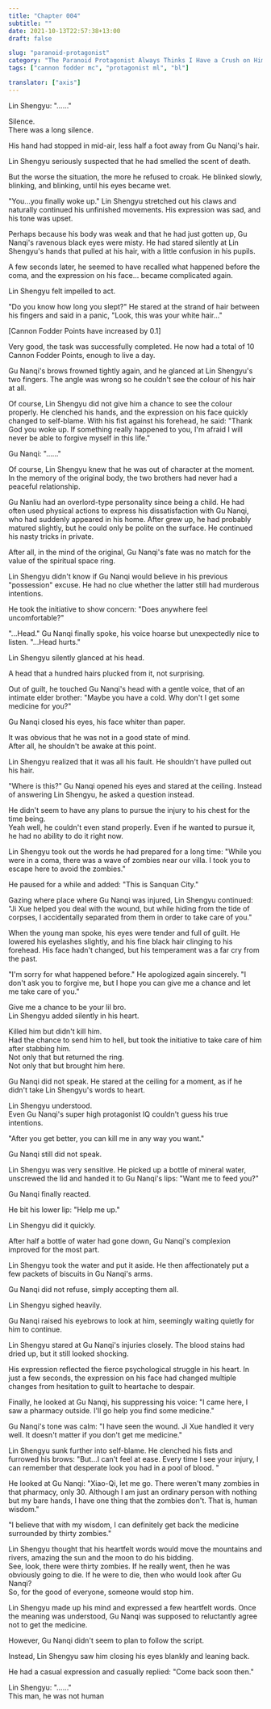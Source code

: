 ```yaml
---
title: "Chapter 004"
subtitle: ""
date: 2021-10-13T22:57:38+13:00
draft: false

slug: "paranoid-protagonist"
category: "The Paranoid Protagonist Always Thinks I Have a Crush on Him [Apocalypse]"
tags: ["cannon fodder mc", "protagonist ml", "bl"]

translator: ["axis"]
---
```


Lin Shengyu: "……"<!--more-->

Silence.  
There was a long silence.

His hand had stopped in mid-air, less half a foot away from Gu Nanqi's hair.

Lin Shengyu seriously suspected that he had smelled the scent of death.

But the worse the situation, the more he refused to croak. He blinked slowly, blinking, and blinking, until his eyes became wet.

"You...you finally woke up." Lin Shengyu stretched out his claws and naturally continued his unfinished movements. His expression was sad, and his tone was upset.

Perhaps because his body was weak and that he had just gotten up, Gu Nanqi's ravenous black eyes were misty. He had stared silently at Lin Shengyu's hands that pulled at his hair, with a little confusion in his pupils.

A few seconds later, he seemed to have recalled what happened before the coma, and the expression on his face... became complicated again.

Lin Shengyu felt impelled to act.

"Do you know how long you slept?" He stared at the strand of hair between his fingers and said in a panic, "Look, this was your white hair..."

[Cannon Fodder Points have increased by 0.1]

Very good, the task was successfully completed. He now had a total of 10 Cannon Fodder Points, enough to live a day.

Gu Nanqi's brows frowned tightly again, and he glanced at Lin Shengyu's two fingers. The angle was wrong so he couldn't see the colour of his hair at all.

Of course, Lin Shengyu did not give him a chance to see the colour properly. He clenched his hands, and the expression on his face quickly changed to self-blame. With his fist against his forehead, he said: "Thank God you woke up. If something really happened to you, I'm afraid I will never be able to forgive myself in this life."

Gu Nanqi: "……"

Of course, Lin Shengyu knew that he was out of character at the moment.  
In the memory of the original body, the two brothers had never had a peaceful relationship.

Gu Nanliu had an overlord-type personality since being a child. He had often used physical actions to express his dissatisfaction with Gu Nanqi, who had suddenly appeared in his home.
After grew up, he had probably matured slightly, but he could only be polite on the surface. He continued his nasty tricks in private.

After all, in the mind of the original, Gu Nanqi's fate was no match for the value of the spiritual space ring.

Lin Shengyu didn't know if Gu Nanqi would believe in his previous "possession" excuse. He had no clue whether the latter still had murderous intentions.

He took the initiative to show concern: "Does anywhere feel uncomfortable?"

"...Head." Gu Nanqi finally spoke, his voice hoarse but unexpectedly nice to listen. "...Head hurts."

Lin Shengyu silently glanced at his head.

A head that a hundred hairs plucked from it, not surprising.

Out of guilt, he touched Gu Nanqi's head with a gentle voice, that of an intimate elder brother: "Maybe you have a cold. Why don't I get some medicine for you?"

Gu Nanqi closed his eyes, his face whiter than paper.

It was obvious that he was not in a good state of mind.  
After all, he shouldn't be awake at this point.

Lin Shengyu realized that it was all his fault. He shouldn't have pulled out his hair.

"Where is this?" Gu Nanqi opened his eyes and stared at the ceiling. Instead of answering Lin Shengyu, he asked a question instead.

He didn't seem to have any plans to pursue the injury to his chest for the time being.  
Yeah well, he couldn't even stand properly. Even if he wanted to pursue it, he had no ability to do it right now.

Lin Shengyu took out the words he had prepared for a long time: "While you were in a coma, there was a wave of zombies near our villa. I took you to escape here to avoid the zombies."

He paused for a while and added: "This is Sanquan City."

Gazing where place where Gu Nanqi was injured, Lin Shengyu continued: "Ji Xue helped you deal with the wound, but while hiding from the tide of corpses, I accidentally separated from them in order to take care of you."

When the young man spoke, his eyes were tender and full of guilt. He lowered his eyelashes slightly, and his fine black hair clinging to his forehead. His face hadn't changed, but his temperament was a far cry from the past.

"I'm sorry for what happened before." He apologized again sincerely. "I don't ask you to forgive me, but I hope you can give me a chance and let me take care of you."

Give me a chance to be your lil bro.  
Lin Shengyu added silently in his heart.

Killed him but didn't kill him.  
Had the chance to send him to hell, but took the initiative to take care of him after stabbing him.  
Not only that but returned the ring.  
Not only that but brought him here.

Gu Nanqi did not speak. He stared at the ceiling for a moment, as if he didn't take Lin Shengyu's words to heart.

Lin Shengyu understood.  
Even Gu Nanqi's super high protagonist IQ couldn't guess his true intentions.

"After you get better, you can kill me in any way you want."

Gu Nanqi still did not speak.

Lin Shengyu was very sensitive. He picked up a bottle of mineral water, unscrewed the lid and handed it to Gu Nanqi's lips: "Want me to feed you?"

Gu Nanqi finally reacted.

He bit his lower lip: "Help me up."

Lin Shengyu did it quickly.

After half a bottle of water had gone down, Gu Nanqi's complexion improved for the most part.

Lin Shengyu took the water and put it aside. He then affectionately put a few packets of biscuits in Gu Nanqi's arms.

Gu Nanqi did not refuse, simply accepting them all.

Lin Shengyu sighed heavily.

Gu Nanqi raised his eyebrows to look at him, seemingly waiting quietly for him to continue.

Lin Shengyu stared at Gu Nanqi's injuries closely. The blood stains had dried up, but it still looked shocking.

His expression reflected the fierce psychological struggle in his heart. In just a few seconds, the expression on his face had changed multiple changes from hesitation to guilt to heartache to despair.

Finally, he looked at Gu Nanqi, his suppressing his voice: "I came here, I saw a pharmacy outside. I'll go help you find some medicine."

Gu Nanqi's tone was calm: "I have seen the wound. Ji Xue handled it very well. It doesn't matter if you don't get me medicine."

Lin Shengyu sunk further into self-blame. He clenched his fists and furrowed his brows: "But...I can't feel at ease. Every time I see your injury, I can remember that desperate look you had in a pool of blood. "

He looked at Gu Nanqi: "Xiao-Qi, let me go. There weren't many zombies in that pharmacy, only 30. Although I am just an ordinary person with nothing but my bare hands, I have one thing that the zombies don't. That is, human wisdom."

"I believe that with my wisdom, I can definitely get back the medicine surrounded by thirty zombies."

Lin Shengyu thought that his heartfelt words would move the mountains and rivers, amazing the sun and the moon to do his bidding.  
See, look, there were thirty zombies. If he really went, then he was obviously going to die. If he were to die, then who would look after Gu Nanqi?  
So, for the good of everyone, someone would stop him.

Lin Shengyu made up his mind and expressed a few heartfelt words. Once the meaning was understood, Gu Nanqi was supposed to reluctantly agree not to get the medicine.

However, Gu Nanqi didn't seem to plan to follow the script.

Instead, Lin Shengyu saw him closing his eyes blankly and leaning back.

He had a casual expression and casually replied: "Come back soon then."

Lin Shengyu: "……"  
This man, he was not human